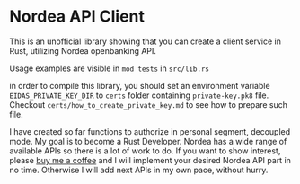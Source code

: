 # Nordea API Client

This is an unofficial library showing that you can create a client service in Rust, utilizing Nordea openbanking API.

Usage examples are visible in `mod tests` in `src/lib.rs`  

in order to compile this library, you should set an environment variable `EIDAS_PRIVATE_KEY_DIR` to `certs` folder 
containing `private-key.pk8` file. Checkout `certs/how_to_create_private_key.md` to see how to prepare such file.

I have created so far functions to authorize in personal segment, decoupled mode. 
My goal is to become a Rust Developer. 
Nordea has a wide range of available APIs so there is a lot of work to do. 
If you want to show interest, please [buy me a coffee](https://buymeacoffee.com/mwionczyk) and I will implement your desired Nordea API part in no time.
Otherwise I will add next APIs in my own pace, without hurry.
